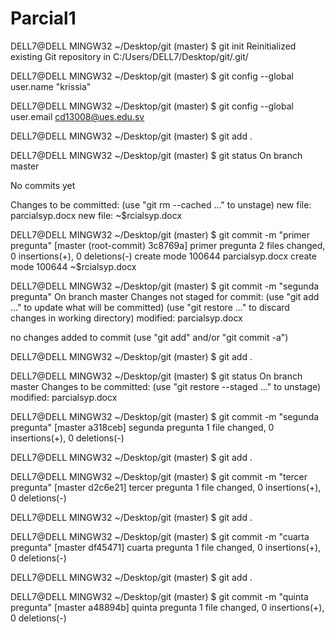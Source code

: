 # Parcial1 

DELL7@DELL MINGW32 ~/Desktop/git (master)
$ git init
Reinitialized existing Git repository in C:/Users/DELL7/Desktop/git/.git/

DELL7@DELL MINGW32 ~/Desktop/git (master)
$ git config --global user.name "krissia"

DELL7@DELL MINGW32 ~/Desktop/git (master)
$ git config --global user.email cd13008@ues.edu.sv

DELL7@DELL MINGW32 ~/Desktop/git (master)
$ git add .

DELL7@DELL MINGW32 ~/Desktop/git (master)
$ git status
On branch master

No commits yet

Changes to be committed:
  (use "git rm --cached <file>..." to unstage)
        new file:   parcialsyp.docx
        new file:   ~$rcialsyp.docx


DELL7@DELL MINGW32 ~/Desktop/git (master)
$ git commit -m "primer pregunta"
[master (root-commit) 3c8769a] primer pregunta
 2 files changed, 0 insertions(+), 0 deletions(-)
 create mode 100644 parcialsyp.docx
 create mode 100644 ~$rcialsyp.docx

DELL7@DELL MINGW32 ~/Desktop/git (master)
$ git commit -m "segunda pregunta"
On branch master
Changes not staged for commit:
  (use "git add <file>..." to update what will be committed)
  (use "git restore <file>..." to discard changes in working directory)
        modified:   parcialsyp.docx

no changes added to commit (use "git add" and/or "git commit -a")

DELL7@DELL MINGW32 ~/Desktop/git (master)
$ git add .

DELL7@DELL MINGW32 ~/Desktop/git (master)
$ git status
On branch master
Changes to be committed:
  (use "git restore --staged <file>..." to unstage)
        modified:   parcialsyp.docx


DELL7@DELL MINGW32 ~/Desktop/git (master)
$ git commit -m "segunda pregunta"
[master a318ceb] segunda pregunta
 1 file changed, 0 insertions(+), 0 deletions(-)

DELL7@DELL MINGW32 ~/Desktop/git (master)
$ git add .

DELL7@DELL MINGW32 ~/Desktop/git (master)
$ git commit -m "tercer pregunta"
[master d2c6e21] tercer pregunta
 1 file changed, 0 insertions(+), 0 deletions(-)

DELL7@DELL MINGW32 ~/Desktop/git (master)
$ git add .

DELL7@DELL MINGW32 ~/Desktop/git (master)
$ git commit -m "cuarta pregunta"
[master df45471] cuarta pregunta
 1 file changed, 0 insertions(+), 0 deletions(-)

DELL7@DELL MINGW32 ~/Desktop/git (master)
$ git add .

DELL7@DELL MINGW32 ~/Desktop/git (master)
$ git commit -m "quinta pregunta"
[master a48894b] quinta pregunta
 1 file changed, 0 insertions(+), 0 deletions(-)
